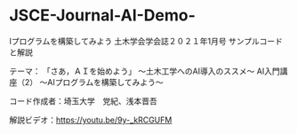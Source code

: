 # JSCE-Journal-AI-Demo-
Iプログラムを構築してみよう
土木学会学会誌２０２１年1月号 サンプルコードと解説

テーマ： 「さあ，ＡＩを始めよう」 ～土木工学へのAI導入のススメ～ AI入門講座（2） ～AIプログラムを構築してみよう～

コード作成者：埼玉大学　党紀、浅本晋吾

解説ビデオ：https://youtu.be/9y-_kRCGUFM
